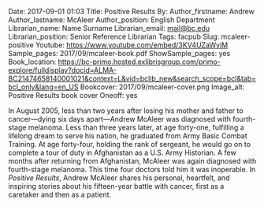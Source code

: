 Date: 2017-09-01 01:03
Title: Positive Results
By:
Author_firstname: Andrew 
Author_lastname: McAleer
Author_position: English Department
Librarian_name: Name Surname
Librarian_email: mail@bc.edu
Librarian_position: Senior Reference Librarian
Tags: facpub
Slug: mcaleer-positive
Youtube: https://www.youtube.com/embed/3KV4UZaWviM
Sample_pages: 2017/09/mcaleer-book.pdf
ShowSample_pages: yes
Book_location: https://bc-primo.hosted.exlibrisgroup.com/primo-explore/fulldisplay?docid=ALMA-BC21474658140001021&context=L&vid=bclib_new&search_scope=bcl&tab=bcl_only&lang=en_US
Bookcover: 2017/09/mcaleer-cover.png
Image_alt: Positive Results book cover
Oneoff: yes

In August 2005, less than two years after losing his mother and father to cancer—dying six days apart—Andrew McAleer was diagnosed with fourth-stage melanoma. Less than three years later, at age forty-one, fulfilling a lifelong dream to serve his nation, he graduated from Army Basic Combat Training. At age forty-four, holding the rank of sergeant, he would go on to complete a tour of duty in Afghanistan as a U.S. Army Historian. A few months after returning from Afghanistan, McAleer was again diagnosed with fourth-stage melanoma. This time four doctors told him it was inoperable. In <em>Positive Results</em>, Andrew McAleer shares his personal, heartfelt, and inspiring stories about his fifteen-year battle with cancer, first as a caretaker and then as a patient.